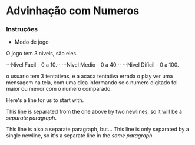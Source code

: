 # Advinhação com Numeros
 
 ### Instruções

+ Modo de jogo

O jogo tem 3 niveis, são eles.

⋅⋅⋅Nivel Facil - 0 a 10.⋅⋅
⋅⋅⋅Nivel Medio - 0 a 40.⋅⋅
⋅⋅⋅Nivel Dificil - 0 a 100.

o usuario tem 3 tentativas, e a acada tentativa errada
o play ver uma mensagem na tela, com uma dica informando
se o numero digitado foi maior ou menor com o numero comparado.

Here's a line for us to start with.

This line is separated from the one above by two newlines, so it will be a *separate paragraph*.

This line is also a separate paragraph, but...
This line is only separated by a single newline, so it's a separate line in the *same paragraph*.